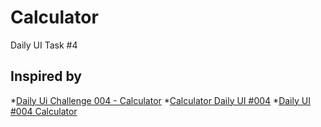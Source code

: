 # Calculator
Daily UI Task #4
## Inspired by
*[Daily Ui Challenge 004 - Calculator](https://dribbble.com/shots/4913773-Daily-Ui-Challenge-004-Calculator)
*[Calculator Daily UI #004](https://dribbble.com/shots/3210947-Calculator-Daily-UI-004)
*[Daily UI #004 Calculator](https://dribbble.com/shots/4957928-Daily-UI-004-Calculator)